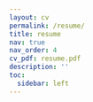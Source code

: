 ```yaml
---
layout: cv
permalink: /resume/
title: resume
nav: true
nav_order: 4
cv_pdf: resume.pdf
description: ''
toc:
  sidebar: left
---
```

